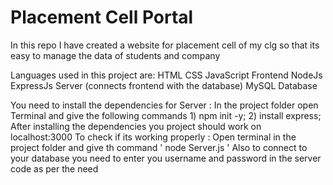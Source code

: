 # Placement Cell Portal
In this repo I have created a website for placement cell of my clg so that its easy to manage the data of students and company

Languages used in this project are:
     HTML   CSS   JavaScript       Frontend
     NodeJs       ExpressJs        Server (connects frontend with the database)
     MySQL                         Database
     
You need to install the dependencies for Server :
              In the project folder open Terminal and give the following commands
                         1)    npm init -y;
                         2)    install express;
After installing the dependencies you project should work on localhost:3000 
               To check if its working properly :
                     Open terminal in the project folder and give th command  ' node Server.js '
Also to connect to your database you need to enter you username and password in the server code as per the need
                         
